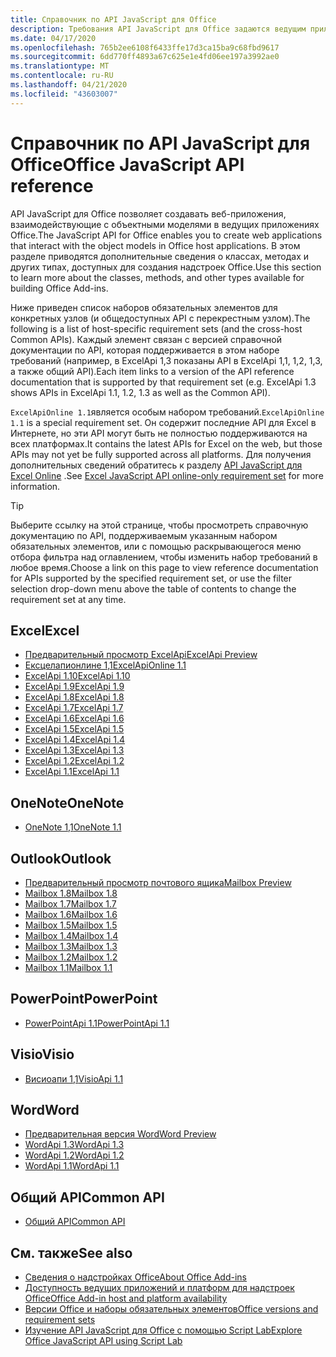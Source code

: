 ```yaml
---
title: Справочник по API JavaScript для Office
description: Требования API JavaScript для Office задаются ведущим приложением.
ms.date: 04/17/2020
ms.openlocfilehash: 765b2ee6108f6433ffe17d3ca15ba9c68fbd9617
ms.sourcegitcommit: 6dd770ff4893a67c625e1e4fd06ee197a3992ae0
ms.translationtype: MT
ms.contentlocale: ru-RU
ms.lasthandoff: 04/21/2020
ms.locfileid: "43603007"
---
```

# <a name="office-javascript-api-reference"></a><span data-ttu-id="70e14-103">Справочник по API JavaScript для Office</span><span class="sxs-lookup"><span data-stu-id="70e14-103">Office JavaScript API reference</span></span>

<span data-ttu-id="70e14-104">API JavaScript для Office позволяет создавать веб-приложения, взаимодействующие с объектными моделями в ведущих приложениях Office.</span><span class="sxs-lookup"><span data-stu-id="70e14-104">The JavaScript API for Office enables you to create web applications that interact with the object models in Office host applications.</span></span> <span data-ttu-id="70e14-105">В этом разделе приводятся дополнительные сведения о классах, методах и других типах, доступных для создания надстроек Office.</span><span class="sxs-lookup"><span data-stu-id="70e14-105">Use this section to learn more about the classes, methods, and other types available for building Office Add-ins.</span></span>

<span data-ttu-id="70e14-106">Ниже приведен список наборов обязательных элементов для конкретных узлов (и общедоступных API с перекрестным узлом).</span><span class="sxs-lookup"><span data-stu-id="70e14-106">The following is a list of host-specific requirement sets (and the cross-host Common APIs).</span></span> <span data-ttu-id="70e14-107">Каждый элемент связан с версией справочной документации по API, которая поддерживается в этом наборе требований (например, в ExcelApi 1,3 показаны API в ExcelApi 1,1, 1,2, 1,3, а также общий API).</span><span class="sxs-lookup"><span data-stu-id="70e14-107">Each item links to a version of the API reference documentation that is supported by that requirement set (e.g. ExcelApi 1.3 shows APIs in ExcelApi 1.1, 1.2, 1.3 as well as the Common API).</span></span>

<span data-ttu-id="70e14-108">`ExcelApiOnline 1.1`является особым набором требований.</span><span class="sxs-lookup"><span data-stu-id="70e14-108">`ExcelApiOnline 1.1` is a special requirement set.</span></span> <span data-ttu-id="70e14-109">Он содержит последние API для Excel в Интернете, но эти API могут быть не полностью поддерживаются на всех платформах.</span><span class="sxs-lookup"><span data-stu-id="70e14-109">It contains the latest APIs for Excel on the web, but those APIs may not yet be fully supported across all platforms.</span></span> <span data-ttu-id="70e14-110">Для получения дополнительных сведений обратитесь к разделу [API JavaScript для Excel Online](/office/dev/add-ins/reference/requirement-sets/excel-api-online-requirement-set) .</span><span class="sxs-lookup"><span data-stu-id="70e14-110">See [Excel JavaScript API online-only requirement set](/office/dev/add-ins/reference/requirement-sets/excel-api-online-requirement-set) for more information.</span></span>

> [!TIP]
> <span data-ttu-id="70e14-111">Выберите ссылку на этой странице, чтобы просмотреть справочную документацию по API, поддерживаемым указанным набором обязательных элементов, или с помощью раскрывающегося меню отбора фильтра над оглавлением, чтобы изменить набор требований в любое время.</span><span class="sxs-lookup"><span data-stu-id="70e14-111">Choose a link on this page to view reference documentation for APIs supported by the specified requirement set, or use the filter selection drop-down menu above the table of contents to change the requirement set at any time.</span></span>

## <a name="excel"></a><span data-ttu-id="70e14-112">Excel</span><span class="sxs-lookup"><span data-stu-id="70e14-112">Excel</span></span>

- [<span data-ttu-id="70e14-113">Предварительный просмотр ExcelApi</span><span class="sxs-lookup"><span data-stu-id="70e14-113">ExcelApi Preview</span></span>](/javascript/api/excel?view=excel-js-preview)
- [<span data-ttu-id="70e14-114">Ексцелапионлине 1,1</span><span class="sxs-lookup"><span data-stu-id="70e14-114">ExcelApiOnline 1.1</span></span>](/javascript/api/excel?view=excel-js-online)
- [<span data-ttu-id="70e14-115">ExcelApi 1.10</span><span class="sxs-lookup"><span data-stu-id="70e14-115">ExcelApi 1.10</span></span>](/javascript/api/excel?view=excel-js-1.10)
- [<span data-ttu-id="70e14-116">ExcelApi 1.9</span><span class="sxs-lookup"><span data-stu-id="70e14-116">ExcelApi 1.9</span></span>](/javascript/api/excel?view=excel-js-1.9)
- [<span data-ttu-id="70e14-117">ExcelApi 1.8</span><span class="sxs-lookup"><span data-stu-id="70e14-117">ExcelApi 1.8</span></span>](/javascript/api/excel?view=excel-js-1.8)
- [<span data-ttu-id="70e14-118">ExcelApi 1.7</span><span class="sxs-lookup"><span data-stu-id="70e14-118">ExcelApi 1.7</span></span>](/javascript/api/excel?view=excel-js-1.7)
- [<span data-ttu-id="70e14-119">ExcelApi 1.6</span><span class="sxs-lookup"><span data-stu-id="70e14-119">ExcelApi 1.6</span></span>](/javascript/api/excel?view=excel-js-1.6)
- [<span data-ttu-id="70e14-120">ExcelApi 1.5</span><span class="sxs-lookup"><span data-stu-id="70e14-120">ExcelApi 1.5</span></span>](/javascript/api/excel?view=excel-js-1.5)
- [<span data-ttu-id="70e14-121">ExcelApi 1.4</span><span class="sxs-lookup"><span data-stu-id="70e14-121">ExcelApi 1.4</span></span>](/javascript/api/excel?view=excel-js-1.4)
- [<span data-ttu-id="70e14-122">ExcelApi 1.3</span><span class="sxs-lookup"><span data-stu-id="70e14-122">ExcelApi 1.3</span></span>](/javascript/api/excel?view=excel-js-1.3)
- [<span data-ttu-id="70e14-123">ExcelApi 1.2</span><span class="sxs-lookup"><span data-stu-id="70e14-123">ExcelApi 1.2</span></span>](/javascript/api/excel?view=excel-js-1.2)
- [<span data-ttu-id="70e14-124">ExcelApi 1.1</span><span class="sxs-lookup"><span data-stu-id="70e14-124">ExcelApi 1.1</span></span>](/javascript/api/excel?view=excel-js-1.1)

## <a name="onenote"></a><span data-ttu-id="70e14-125">OneNote</span><span class="sxs-lookup"><span data-stu-id="70e14-125">OneNote</span></span>

- [<span data-ttu-id="70e14-126">OneNote 1,1</span><span class="sxs-lookup"><span data-stu-id="70e14-126">OneNote 1.1</span></span>](/javascript/api/onenote?view=onenote-js-1.1)

## <a name="outlook"></a><span data-ttu-id="70e14-127">Outlook</span><span class="sxs-lookup"><span data-stu-id="70e14-127">Outlook</span></span>

- [<span data-ttu-id="70e14-128">Предварительный просмотр почтового ящика</span><span class="sxs-lookup"><span data-stu-id="70e14-128">Mailbox Preview</span></span>](/javascript/api/outlook?view=outlook-js-preview)
- [<span data-ttu-id="70e14-129">Mailbox 1.8</span><span class="sxs-lookup"><span data-stu-id="70e14-129">Mailbox 1.8</span></span>](/javascript/api/outlook?view=outlook-js-1.8)
- [<span data-ttu-id="70e14-130">Mailbox 1.7</span><span class="sxs-lookup"><span data-stu-id="70e14-130">Mailbox 1.7</span></span>](/javascript/api/outlook?view=outlook-js-1.7)
- [<span data-ttu-id="70e14-131">Mailbox 1.6</span><span class="sxs-lookup"><span data-stu-id="70e14-131">Mailbox 1.6</span></span>](/javascript/api/outlook?view=outlook-js-1.6)
- [<span data-ttu-id="70e14-132">Mailbox 1.5</span><span class="sxs-lookup"><span data-stu-id="70e14-132">Mailbox 1.5</span></span>](/javascript/api/outlook?view=outlook-js-1.5)
- [<span data-ttu-id="70e14-133">Mailbox 1.4</span><span class="sxs-lookup"><span data-stu-id="70e14-133">Mailbox 1.4</span></span>](/javascript/api/outlook?view=outlook-js-1.4)
- [<span data-ttu-id="70e14-134">Mailbox 1.3</span><span class="sxs-lookup"><span data-stu-id="70e14-134">Mailbox 1.3</span></span>](/javascript/api/outlook?view=outlook-js-1.3)
- [<span data-ttu-id="70e14-135">Mailbox 1.2</span><span class="sxs-lookup"><span data-stu-id="70e14-135">Mailbox 1.2</span></span>](/javascript/api/outlook?view=outlook-js-1.2)
- [<span data-ttu-id="70e14-136">Mailbox 1.1</span><span class="sxs-lookup"><span data-stu-id="70e14-136">Mailbox 1.1</span></span>](/javascript/api/outlook?view=outlook-js-1.1)

## <a name="powerpoint"></a><span data-ttu-id="70e14-137">PowerPoint</span><span class="sxs-lookup"><span data-stu-id="70e14-137">PowerPoint</span></span>

- [<span data-ttu-id="70e14-138">PowerPointApi 1.1</span><span class="sxs-lookup"><span data-stu-id="70e14-138">PowerPointApi 1.1</span></span>](/javascript/api/powerpoint?view=powerpoint-js-1.1)

## <a name="visio"></a><span data-ttu-id="70e14-139">Visio</span><span class="sxs-lookup"><span data-stu-id="70e14-139">Visio</span></span>

- [<span data-ttu-id="70e14-140">Висиоапи 1,1</span><span class="sxs-lookup"><span data-stu-id="70e14-140">VisioApi 1.1</span></span>](/javascript/api/visio?view=visio-js-1.1)

## <a name="word"></a><span data-ttu-id="70e14-141">Word</span><span class="sxs-lookup"><span data-stu-id="70e14-141">Word</span></span>

- [<span data-ttu-id="70e14-142">Предварительная версия Word</span><span class="sxs-lookup"><span data-stu-id="70e14-142">Word Preview</span></span>](/javascript/api/word?view=word-js-preview)
- [<span data-ttu-id="70e14-143">WordApi 1.3</span><span class="sxs-lookup"><span data-stu-id="70e14-143">WordApi 1.3</span></span>](/javascript/api/word?view=word-js-1.3)
- [<span data-ttu-id="70e14-144">WordApi 1.2</span><span class="sxs-lookup"><span data-stu-id="70e14-144">WordApi 1.2</span></span>](/javascript/api/word?view=word-js-1.2)
- [<span data-ttu-id="70e14-145">WordApi 1.1</span><span class="sxs-lookup"><span data-stu-id="70e14-145">WordApi 1.1</span></span>](/javascript/api/word?view=word-js-1.1)

## <a name="common-api"></a><span data-ttu-id="70e14-146">Общий API</span><span class="sxs-lookup"><span data-stu-id="70e14-146">Common API</span></span>

- [<span data-ttu-id="70e14-147">Общий API</span><span class="sxs-lookup"><span data-stu-id="70e14-147">Common API</span></span>](/javascript/api/office?view=common-js)

## <a name="see-also"></a><span data-ttu-id="70e14-148">См. также</span><span class="sxs-lookup"><span data-stu-id="70e14-148">See also</span></span>

- [<span data-ttu-id="70e14-149">Сведения о надстройках Office</span><span class="sxs-lookup"><span data-stu-id="70e14-149">About Office Add-ins</span></span>](/office/dev/add-ins/overview)
- [<span data-ttu-id="70e14-150">Доступность ведущих приложений и платформ для надстроек Office</span><span class="sxs-lookup"><span data-stu-id="70e14-150">Office Add-in host and platform availability</span></span>](/office/dev/add-ins/overview/office-add-in-availability)
- [<span data-ttu-id="70e14-151">Версии Office и наборы обязательных элементов</span><span class="sxs-lookup"><span data-stu-id="70e14-151">Office versions and requirement sets</span></span>](/office/dev/add-ins/develop/office-versions-and-requirement-sets)
- [<span data-ttu-id="70e14-152">Изучение API JavaScript для Office с помощью Script Lab</span><span class="sxs-lookup"><span data-stu-id="70e14-152">Explore Office JavaScript API using Script Lab</span></span>](/office/dev/add-ins/overview/explore-with-script-lab)
